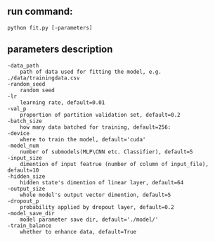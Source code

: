 ##  run command: 
    python fit.py [-parameters]
## parameters description
    -data_path 
        path of data used for fitting the model, e.g. ./data/trainingdata.csv
    -random_seed
        random seed
    -lr
        learning rate, default=0.01
    -val_p
        proportion of partition validation set, default=0.2
    -batch_size
        how many data batched for training, default=256:
    -device
        where to train the model, default='cuda'
    -model_num
        number of submodels(MLP\CNN etc. Classifier), default=5
    -input_size
        dimention of input featrue (number of column of input_file), default=10
    -hidden_size
        hidden state's dimention of linear layer, default=64
    -output_size
        whole model's output vector dimention, default=5
    -dropout_p
        probability applied by dropout layer, default=0.2
    -model_save_dir
        model parameter save dir, default='./model/'
    -train_balance
        whether to enhance data, default=True
